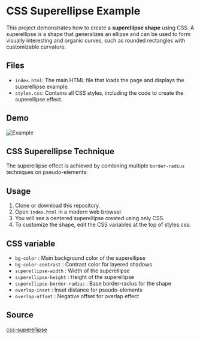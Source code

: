 # CSS Superellipse Example
This project demonstrates how to create a **superellipse shape** using CSS. A superellipse is a shape that generalizes an ellipse and can be used to form visually interesting and organic curves, such as rounded rectangles with customizable curvature.

## Files
- `index.html`: The main HTML file that loads the page and displays the superellipse example.
- `styles.css`: Contains all CSS styles, including the code to create the superellipse effect.

## Demo
![Example](example.png)

## CSS Superellipse Technique
The superellipse effect is achieved by combining multiple `border-radius` techniques on pseudo-elements:

## Usage
1. Clone or download this repository.
2. Open `index.html` in a modern web browser.
3. You will see a centered superellipse created using only CSS.
4. To customize the shape, edit the CSS variables at the top of styles.css:

## CSS variable
- `bg-color` : Main background color of the superellipse
- `bg-color-contrast` : Contrast color for layered shadows
- `superellipse-width` : Width of the superellipse
- `superellipse-height` : Height of the superellipse
- `superellipse-border-radius` : Base border-radius for the shape
- `overlap-inset` : Inset distance for pseudo-elements
- `overlap-offset` : Negative offset for overlap effect

## Source
[css-superellipse](https://sbx.webflow.io/css-superellipse)
